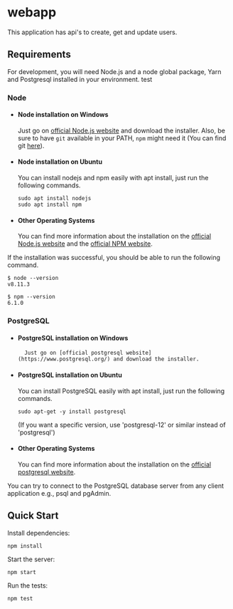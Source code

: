 # webapp
This application has api's to create, get and update users.
## Requirements

For development, you will need Node.js and a node global package, Yarn and Postgresql installed in your environment.
test

### Node

- #### Node installation on Windows

  Just go on [official Node.js website](https://nodejs.org/) and download the installer.
Also, be sure to have `git` available in your PATH, `npm` might need it (You can find git [here](https://git-scm.com/)).

- #### Node installation on Ubuntu

  You can install nodejs and npm easily with apt install, just run the following commands.

      sudo apt install nodejs
      sudo apt install npm

- #### Other Operating Systems

  You can find more information about the installation on the [official Node.js website](https://nodejs.org/) and the [official NPM website](https://npmjs.org/).

If the installation was successful, you should be able to run the following command.

    $ node --version
    v8.11.3

    $ npm --version
    6.1.0

### PostgreSQL

- #### PostgreSQL installation on Windows
        Just go on [official postgresql website](https://www.postgresql.org/) and download the installer.

- #### PostgreSQL installation on Ubuntu

  You can install PostgreSQL easily with apt install, just run the following commands.

      sudo apt-get -y install postgresql
    (If you want a specific version, use 'postgresql-12' or similar instead of 'postgresql')

- #### Other Operating Systems

  You can find more information about the installation on the [official postgresql website](https://www.postgresql.org/).

You can try to connect to the PostgreSQL database server from any client application e.g., psql and pgAdmin.

## Quick Start

Install dependencies:

    npm install

Start the server:

    npm start

Run the tests:

    npm test
